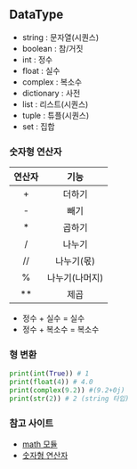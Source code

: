 ## DataType

- string : 문자열(시퀀스)
- boolean : 참/거짓
- int : 정수
- float : 실수
- complex : 복소수
- dictionary : 사전
- list : 리스트(시퀀스)
- tuple : 튜플(시퀀스)
- set : 집합

### 숫자형 연산자

| 연산자 |      기능      |
| :----: | :------------: |
|   +    |     더하기     |
|   -    |      빼기      |
|   \*   |     곱하기     |
|   /    |     나누기     |
|   //   |   나누기(몫)   |
|   %    | 나누기(나머지) |
|  \*\*  |      제곱      |

- 정수 + 실수 = 실수
- 정수 + 복소수 = 복소수

### 형 변환

```py
print(int(True)) # 1
print(float(4)) # 4.0
print(complex(9.2)) #(9.2+0j)
print(str(2)) # 2 (string 타입)
```

### 참고 사이트

- [math 모듈](https://docs.python.org/3/library/math.html)
- [숫자형 연산자](https://docs.python.org/3/library/stdtypes.html#numeric-types-int-float-complex)
